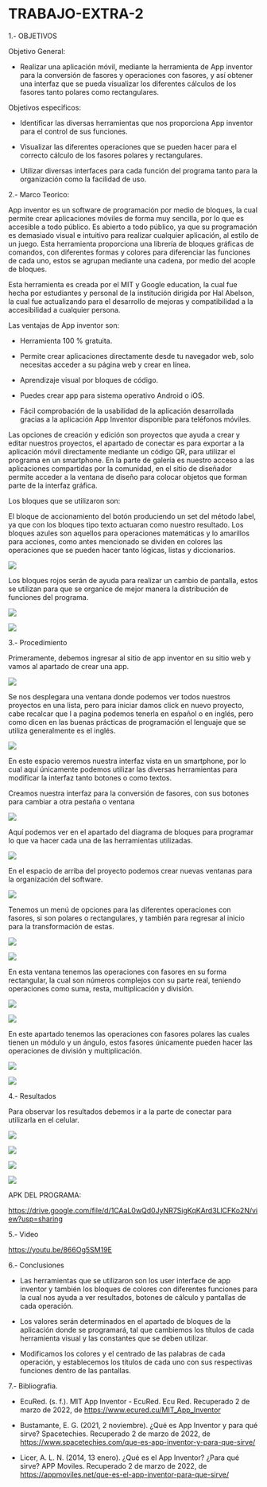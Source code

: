 # TRABAJO-EXTRA-2

1.- OBJETIVOS

Objetivo General:
- Realizar una aplicación móvil, mediante la herramienta de App inventor para la conversión de fasores y operaciones con fasores, y así obtener una interfaz que se pueda visualizar los diferentes cálculos de los fasores tanto polares como rectangulares.

Objetivos especificos:

- Identificar las diversas herramientas que nos proporciona App inventor para el control de sus funciones.

- Visualizar las diferentes operaciones que se pueden hacer para el correcto cálculo de los fasores polares y rectangulares.

- Utilizar diversas interfaces para cada función del programa tanto para la organización como la facilidad de uso.

2.- Marco Teorico:

App inventor es un software de programación por medio de bloques, la cual permite crear aplicaciones móviles de forma muy sencilla, por lo que es accesible a todo público. Es abierto a todo público, ya que su programación es demasiado visual e intuitivo para realizar cualquier aplicación, al estilo de un juego.
Esta herramienta proporciona una librería de bloques gráficas de comandos, con diferentes formas y colores para diferenciar las funciones de cada uno, estos se agrupan mediante una cadena, por medio del acople de bloques.

Esta herramienta es creada por el MIT y Google education, la cual fue hecha por estudiantes y personal de la institución dirigida por Hal Abelson, la cual fue actualizando para el desarrollo de mejoras y compatibilidad a la accesibilidad a cualquier persona.

Las ventajas de App inventor son:

- Herramienta 100 % gratuita. 

- Permite crear aplicaciones directamente desde tu navegador web, solo necesitas acceder a su página web y crear en línea. 

- Aprendizaje visual por bloques de código. 

- Puedes crear app para sistema operativo Android o iOS. 

- Fácil comprobación de la usabilidad de la aplicación desarrollada gracias a la aplicación App Inventor disponible para teléfonos móviles.


Las opciones de creación y edición son proyectos que ayuda a crear y editar nuestros proyectos, el apartado de conectar es para exportar a la aplicación móvil directamente mediante un código QR, para utilizar el programa en un smartphone.
En la parte de galería es nuestro acceso a las aplicaciones compartidas por la comunidad, en el sitio de diseñador permite acceder a la ventana de diseño para colocar objetos que forman parte de la interfaz gráfica.

Los bloques que se utilizaron son:

El bloque de accionamiento del botón produciendo un set del método label, ya que con los bloques tipo texto actuaran como nuestro resultado.
Los bloques azules son aquellos para operaciones matemáticas y lo amarillos para acciones, como antes mencionado se dividen en colores las operaciones que se pueden hacer tanto lógicas, listas y diccionarios.

![](imageneees/ejem1.png)

Los bloques rojos serán de ayuda para realizar un cambio de pantalla, estos se utilizan para que se organice de mejor manera la distribución de funciones del programa.

![](imageneees/ejem2.png)



![](imageneees/mapa_1.jpeg)



3.- Procedimiento


Primeramente, debemos ingresar al sitio de app inventor en su sitio web y vamos al apartado de crear una app.

![](imageneees/paso1.png)

Se nos desplegara una ventana donde podemos ver todos nuestros proyectos en una lista, pero para iniciar damos click en nuevo proyecto, cabe recalcar que l a pagina podemos tenerla en español o en inglés, pero como dicen en las buenas prácticas de programación el lenguaje que se utiliza generalmente es el inglés.

![](imageneees/paso2.png)

En este espacio veremos nuestra interfaz vista en un smartphone, por lo cual aquí únicamente podemos utilizar las diversas herramientas para modificar la interfaz tanto botones o como textos.


Creamos nuestra interfaz para la conversión de fasores, con sus botones para cambiar a otra pestaña o ventana

![](imageneees/paso3.png)

Aquí podemos ver en el apartado del diagrama de bloques para programar lo que va hacer cada una de las herramientas utilizadas.

![](imageneees/paso4.png)

En el espacio de arriba del proyecto podemos crear nuevas ventanas para la organización del software.

![](imageneees/paso5.png)

Tenemos un menú de opciones para las diferentes operaciones con fasores, si son polares o rectangulares, y también para regresar al inicio para la transformación de estas.

![](imageneees/paso6.png)

![](imageneees/paso7.png)

En esta ventana tenemos las operaciones con fasores en su forma rectangular, la cual son números complejos con su parte real, teniendo operaciones como suma, resta, multiplicación y 
división.

![](imageneees/paso8.png)


![](imageneees/paso9.png)

En este apartado tenemos las operaciones con fasores polares las cuales tienen un módulo y un ángulo, estos fasores únicamente pueden hacer las operaciones de división y 
multiplicación.

![](imageneees/paso10.png)

![](imageneees/paso11.png)


4.- Resultados


Para observar los resultados debemos ir a la parte de conectar para utilizarla en el celular.

![](imageneees/cosa2.png)

![](imageneees/cosa3.png)

![](imageneees/cosa4.png)

![](imageneees/cosa5.png)

APK DEL PROGRAMA:

https://drive.google.com/file/d/1CAaL0wQd0JyNR7SigKqKArd3LlCFKo2N/view?usp=sharing



5.- Video

https://youtu.be/866Og5SM19E


6.- Conclusiones

- Las herramientas que se utilizaron son los user interface de app inventor y también los bloques de colores con diferentes funciones para la cual nos ayuda a ver resultados, botones de cálculo y pantallas de cada operación.

- Los valores serán determinados en el apartado de bloques de la aplicación donde se programará, tal que cambiemos los títulos de cada herramienta visual y las constantes que se deben utilizar.

- Modificamos los colores y el centrado de las palabras de cada operación, y establecemos los títulos de cada uno con sus respectivas funciones dentro de las pantallas.


7.- Bibliografia.

- EcuRed. (s. f.). MIT App Inventor - EcuRed. Ecu Red. Recuperado 2 de marzo de 2022, de https://www.ecured.cu/MIT_App_Inventor

- Bustamante, E. G. (2021, 2 noviembre). ¿Qué es App Inventor y para qué sirve? Spacetechies. Recuperado 2 de marzo de 2022, de https://www.spacetechies.com/que-es-app-inventor-y-para-que-sirve/

- Licer, A. L. N. (2014, 13 enero). ¿Qué es el App Inventor? ¿Para qué sirve? APP Moviles. Recuperado 2 de marzo de 2022, de https://appmoviles.net/que-es-el-app-inventor-para-que-sirve/
